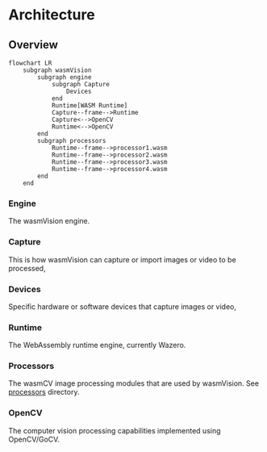 # Architecture

## Overview

```mermaid
flowchart LR
    subgraph wasmVision
        subgraph engine
            subgraph Capture
                Devices
            end
            Runtime[WASM Runtime]
            Capture--frame-->Runtime
            Capture<-->OpenCV
            Runtime<-->OpenCV
        end
        subgraph processors
            Runtime--frame-->processor1.wasm
            Runtime--frame-->processor2.wasm
            Runtime--frame-->processor3.wasm
            Runtime--frame-->processor4.wasm
        end
    end
```

### Engine

The wasmVision engine.

### Capture

This is how wasmVision can capture or import images or video to be processed,

### Devices

Specific hardware or software devices that capture images or video,

### Runtime

The WebAssembly runtime engine, currently Wazero.

### Processors

The wasmCV image processing modules that are used by wasmVision. See [processors](./processors/) directory.

### OpenCV

The computer vision processing capabilities implemented using OpenCV/GoCV.

